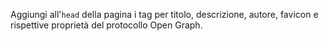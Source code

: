 Aggiungi all'`head` della pagina i tag per titolo, descrizione, autore, favicon e rispettive proprietà del protocollo Open Graph.